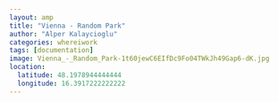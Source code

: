 ```yaml
---
layout: amp
title: "Vienna - Random Park"
author: "Alper Kalaycioglu"
categories: whereiwork
tags: [documentation]
image: Vienna_-_Random_Park-1t60jewC6EIfDc9Fo04TWkJh49Gap6-dK.jpg
location:
  latitude: 48.1978944444444
  longitude: 16.3917222222222
---
```


